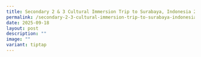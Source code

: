```yaml
---
title: Secondary 2 & 3 Cultural Immersion Trip to Surabaya, Indonesia 2025
permalink: /secondary-2-3-cultural-immersion-trip-to-surabaya-indonesia-2025/
date: 2025-09-18
layout: post
description: ""
image: ""
variant: tiptap
---
```

